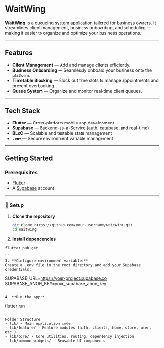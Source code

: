 # WaitWing

**WaitWing** is a queueing system application tailored for business owners. It streamlines client management, business onboarding, and scheduling — making it easier to organize and optimize your business operations.

---

## Features

- **Client Management** — Add and manage clients efficiently.
- **Business Onboarding** — Seamlessly onboard your business onto the platform.
- **Timetable Blocking** — Block out time slots to manage appointments and prevent overbooking.
- **Queue System** — Organize and monitor real-time client queues.

---

## Tech Stack

- **Flutter** — Cross-platform mobile app development
- **Supabase** — Backend-as-a-Service (auth, database, and real-time)
- **BLoC** — Scalable and testable state management
- **`.env`** — Secure environment variable management

---

## Getting Started

### Prerequisites

- [Flutter](https://docs.flutter.dev/get-started/install)
- A [Supabase](https://supabase.com) account

---

### 🔧 Setup

1. **Clone the repository**  
   ```bash
   git clone https://github.com/your-username/waitwing.git
   cd waitwing

2. **Install dependencies**  
```
flutter pub get

``
3. **Configure environment variables**  
Create a .env file in the root directory and add your Supabase credentials:
```
SUPABASE_URL=https://your-project.supabase.co
SUPABASE_ANON_KEY=your_supabase_anon_key

```

4. **Run the app**  
```
flutter run
```

Folder Structure
- lib/ - Main application code
- lib/feature/ - Feature modules (auth, clients, home, store, user, etc.)
- lib/core/ - Core utilities, routing, dependency injection
- lib/common_widgets/ - Reusable UI components